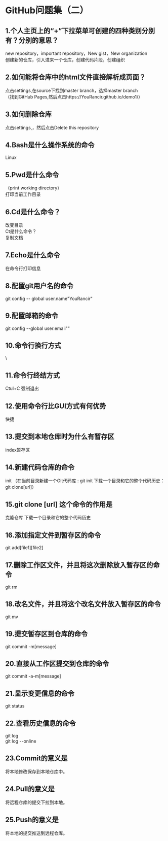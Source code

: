 # GitHub问题集（二）

## 1.个人主页上的“+”下拉菜单可创建的四种类别分别有？分别的意思？
new repository，important repository，New gist，New organization  
创建新的仓库，引入进来一个仓库，创建代码片段，创建组织

## 2.如何能将仓库中的html文件直接解析成页面？
点击settings,在source下找到master branch，选择master branch  
（找到GitHub Pages,然后点击https://YouRancir.github.io/demo1/）
## 3.如何删除仓库
点击settings,，然后点击Delete this repository

## 4.Bash是什么操作系统的命令
Linux

## 5.Pwd是什么命令
（print working directory）  
打印当前工作目录

## 6.Cd是什么命令？
改变目录  
Ct是什么命令？  
复制文档  

## 7.Echo是什么命令
在命令行打印信息

## 8.配置git用户名的命令
git config -- global user.name"YouRancir"

## 9.配置邮箱的命令
git config --global user.email""

## 10.命令行换行方式
\

## 11.命令行终结方式
Ctul+C 强制退出

## 12.使用命令行比GUI方式有何优势
快捷

## 13.提交到本地仓库时为什么有暂存区
index暂存区

## 14.新建代码仓库的命令
init
（在当前目录新建一个Git代码库 : git init
下载一个目录和它的整个代码历史： git clone[url]）


## 15.git clone [url] 这个命令的作用是
克隆仓库
下载一个目录和它的整个代码历史

## 16.添加指定文件到暂存区的命令
git add[file1][file2]

## 17.删除工作区文件，并且将这次删除放入暂存区的命令
git rm

## 18.改名文件，并且将这个改名文件放入暂存区的命令
git mv

## 19.提交暂存区到仓库的命令
git commit -m[message]

## 20.直接从工作区提交到仓库的命令
git commit -a-m[message]

## 21.显示变更信息的命令
git status

## 22.查看历史信息的命令
git log   
git log --online

## 23.Commit的意义是
将本地修改保存到本地仓库中。

## 24.Pull的意义是
将远程仓库的提交下拉到本地。

## 25.Push的意义是
将本地的提交推送到远程仓库。
